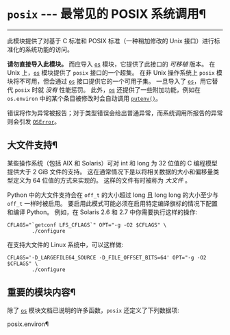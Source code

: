 # `posix` \--- 最常见的 POSIX 系统调用¶

* * *

此模块提供了对基于 C 标准和 POSIX 标准（一种稍加修改的 Unix 接口）进行标准化的系统功能的访问。

**请勿直接导入此模块。** 而应导入 [`os`](os.md#module-os "os: Miscellaneous operating system interfaces.") 模块，它提供了此接口的 _可移植_ 版本。 在 Unix 上，[`os`](os.md#module-os "os: Miscellaneous operating system interfaces.") 模块提供了 `posix` 接口的一个超集。 在非 Unix 操作系统上 `posix` 模块将不可用，但会通过 [`os`](os.md#module-os "os: Miscellaneous operating system interfaces.") 接口提供它的一个可用子集。 一旦导入了 [`os`](os.md#module-os "os: Miscellaneous operating system interfaces.")，用它替代 `posix` 时就 _没有_ 性能惩罚。 此外，[`os`](os.md#module-os "os: Miscellaneous operating system interfaces.") 还提供了一些附加功能，例如在 `os.environ` 中的某个条目被修改时会自动调用 [`putenv()`](os.md#os.putenv "os.putenv")。

错误将作为异常被报告；对于类型错误会给出普通异常，而系统调用所报告的异常则会引发 [`OSError`](3.标准库/exceptions.md#OSError "OSError")。

## 大文件支持¶

某些操作系统（包括 AIX 和 Solaris）可对 int 和 long 为 32 位值的 C 编程模型提供大于 2 GiB 文件的支持。 这在通常情况下是以将相关数据的大小和偏移量类型定义为 64 位值的方式来实现的。 这样的文件有时被称为 _大文件_ 。

Python 中的大文件支持会在 `off_t` 的大小超过 long 且 long long 的大小至少与 `off_t` 一样时被启用。 要启用此模式可能必须在启用特定编译旗标的情况下配置和编译 Python。 例如，在 Solaris 2.6 和 2.7 中你需要执行这样的操作:

    
    
~~~
CFLAGS="`getconf LFS_CFLAGS`" OPT="-g -O2 $CFLAGS" \
        ./configure
~~~

在支持大文件的 Linux 系统中，可以这样做:

    
    
~~~
CFLAGS='-D_LARGEFILE64_SOURCE -D_FILE_OFFSET_BITS=64' OPT="-g -O2 $CFLAGS" \
        ./configure
~~~

## 重要的模块内容¶

除了 [`os`](os.md#module-os "os: Miscellaneous operating system interfaces.") 模块文档已说明的许多函数，`posix` 还定义了下列数据项:

posix.environ¶

    

~~~
